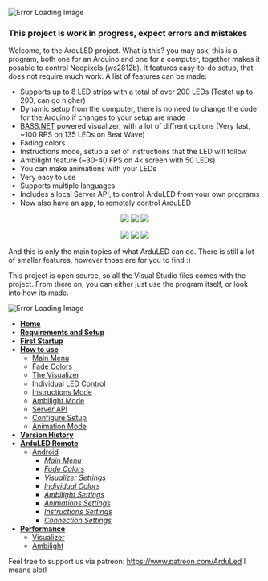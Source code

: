 ![Error Loading Image](https://0apetq.db.files.1drv.com/y4m6XD4Km6TCergU4jwpiIzx3m6tbE5BFe25eHyLf_hLCbKXqCfZlCS8aKucGG23JEL4dY5NuVNMtxb820mWAgJjQCEYtfOarZcaQVj1Tmc_gIql95YVL4RSBXXsFSmM-64xZnvvbnKtWhRpF7_cP5-xaV0RPduygApRX3ncA90FD8uhR6lTd7K2hKYwbg4mYypUFaO6B4Gkubf6CWQTCgYug/toplabel.gif?psid=1?width=150&height=85&cropmode=none)

### This project is work in progress, expect errors and mistakes

Welcome, to the ArduLED project. What is this? you may ask, this is a program, both one for an Arduino and one for a computer, together makes it posable to control Neopixels (ws2812b). It features easy-to-do setup, that does not require much work. A list of features can be made:
 
 - Supports up to 8 LED strips with a total of over 200 LEDs (Testet up to 200, can go higher)
 - Dynamic setup from the computer, there is no need to change the code for the Arduino if changes to your setup are made
 - [BASS.NET](http://bass.radio42.com/) powered visualizer, with a lot of diffrent options (Very fast, ~100 RPS on 135 LEDs on Beat Wave)
 - Fading colors
 - Instructions mode, setup a set of instructions that the LED will follow
 - Ambilight feature (~30-40 FPS on 4k screen with 50 LEDs)
 - You can make animations with your LEDs
 - Very easy to use
 - Supports multiple languages
 - Includes a local Server API, to control ArduLED from your own programs
 - Now also have an app, to remotely control ArduLED
 
 <p align="center">
 <img src ="https://2ar6kq.db.files.1drv.com/y4mJmTUzQuhQ4HxCBJNVtMBwT4NKl8VFImfG7AsaESwZP0f_hF35M6pKuxWg305abgShxsAMfI9yA5U_Zxwdb02-Lv4Qw2RrMvXbWi7-sVv95W24ukcjd89boB_wVU-Kk49aUmesvZj1imHzRILTWueeKcXuPN7TXhJdMNhbAtZItQtrW31V0_V5QIIAcOKITuXrHLD4pUmmWSg4FaaMP8rAg/fadecolorssample_reduced_optim_small.gif?psid=1?width=150&height=85&cropmode=none" />
 <img src ="https://2ar5kq.db.files.1drv.com/y4m_WcbV3auLJoFqobeJmR9yHAKosaUjoMYTEplHlzmzpq1T3YFsCAFF9uzqnJlGieosuVGNqHkzhvzvSUGbBpfaTPe-bSrZdOI46SNZePdtUhh5-xNPHo4YhinNzAdya1662vYdM6Yp2FbhXMkcBtc6FlsWWx2FXSrku3rMhMxYhq10N8Gz07-WgZ34NQGHnHxZ9u6kvafIEITlBi-Q3ni9w/frontpage1optim3_small.gif?psid=1?width=150&height=85&cropmode=none" />
 <img src ="https://2aoakg.db.files.1drv.com/y4mwdnTstudEaDWpOh83IFs5ps4YEP4BdQS44t18iOj_K9ClkX7yb3yfeoiJZvc58S3IRhNl8K0X9ukPYX5vsAKYnjiZk1Jl3rg2Rwu4fi0N7WPiupCubHmkjfyOupqA4CHs0tDDVs9m1dXOnTYmaWiMT6xdmlFB6eanDifn6g8WtIce0zcjT1tdyXbS0XMmVdVFqZuOM4jRjCJR-FTlPIbvg/frontpage2optim3_small.gif?psid=1?width=150&height=85&cropmode=none" />
</p>

<p align="center">
 <img src ="https://2arqkq.db.files.1drv.com/y4mgGNW9fY8QQKi-0mBn95TAdc9kUyH59Bo2Ynyq40UCmKNPQYizjxeyGLQ8YIc7OdOBW9h5_4yJJeEOXU7QdOiFaRqmLGgFxrFK98asBvhFd5kiNLExmbl1ReAQgHkn4l9_JQH45Vw0BNK74NVNLlWAnuJjnLyEIKAHjjNQGqT99Qb05cw-cPB4xY6K5gZ15DVaNEWrHmuYaZRKFvBEnwe_g/instructionsmodesample_reduced_optimized_small.gif?psid=1?width=150&height=85&cropmode=none" />
 <img src ="https://2arpkq.db.files.1drv.com/y4mfJmHhrDyUFmoFj0mLxfFECjcdlosWhyjROz3GmrTMF09SMTNS4nbsRb73R6-h8D17IIEfXVl8rTByLXvED4Hmhk9L4csrDWWgQhGYVOV7uGF1gG8kz7JhWHogoXbSewCCFa-K93MleFFg59N9VrU5pv6K4m3zxM4CETrVhxRoUhNZsV33UMyl0aWpA-U4wWPT9XXH-w2Ayym_Mj5yL0xLw/ledwavesample_reduced_optim_small.gif?psid=1?width=150&height=85&cropmode=none" />
 <img src ="https://2ar9kq.db.files.1drv.com/y4mRztNZ3PxFrJZz3fyx69tSAS_llMYBC9gNFljFi-c2BNN3EiHoNrzMuG3CIdlYV230o6RHScsLOF2EpuQJEcwJjUyKM9QZxUTJ407PL3rUxJtkVybieXf0di9j8jjbkW7fFXofNbW-4ioI5T2yyQJCx8URBgKc-nzOUOP2KQ0FgJg8KMyBmlNEO3kYH03QGHUlQ2XZLW6BMCFyv9pzAWS6A/visualizersample_reduced_optim_small.gif?psid=1?width=150&height=85&cropmode=none" />
</p>

And this is only the main topics of what ArduLED can do. There is still a lot of smaller features, however those are for you to find :)

This project is open source, so all the Visual Studio files comes with the project. From there on, you can either just use the program itself, or look into how its made.

![Error Loading Image](https://0apltq.db.files.1drv.com/y4mUFqSsSeJb_r6ybSDBTl_l2rx1dJU-R7R852YPt6aXdiJXMWdphZl5YtKKNJLNDXYGT1yuFbR1HjB-U8MHjwX97KGqcjIQolq426uJO7MgLIOFQy1_2JKPAt3xkpV8n5xyrwueGhTU7XPSwIyC18Ox_FwSXzB2cWyhb8Y9OH3pmzZ9DvYsvlwkMqiUWmIZoY7qT4_HzS4wao5bL9tPKBBGg/howtouselabel.gif?psid=1?width=150&height=85&cropmode=none)

- [**Home**](https://github.com/kris701/ArduLED/wiki)
- [**Requirements and Setup**](https://github.com/kris701/ArduLED/wiki/Requirements-and-setup)
- [**First Startup**](https://github.com/kris701/ArduLED/wiki/First-Startup)
- [**How to use**](https://github.com/kris701/ArduLED/wiki/How-to-use)
  - [Main Menu](https://github.com/kris701/ArduLED/wiki/Main-Menu)
  - [Fade Colors](https://github.com/kris701/ArduLED/wiki/Fade-Colors)
  - [The Visualizer](https://github.com/kris701/ArduLED/wiki/The-Visualizer)
  - [Individual LED Control](https://github.com/kris701/ArduLED/wiki/Individual-LED-Control)
  - [Instructions Mode](https://github.com/kris701/ArduLED/wiki/Instructions-Mode)
  - [Ambilight Mode](https://github.com/kris701/ArduLED/wiki/Ambilight-Mode)
  - [Server API](https://github.com/kris701/ArduLED/wiki/Server-API)
  - [Configure Setup](https://github.com/kris701/ArduLED/wiki/Configure-Setup)
  - [Animation Mode](https://github.com/kris701/ArduLED/wiki/Animation-Mode)
- [**Version History**](https://github.com/kris701/ArduLED/wiki/Version-History)
- [**ArduLED Remote**](https://github.com/kris701/ArduLED/wiki/ArduLED-Remote)
  - [Android](https://github.com/kris701/ArduLED/wiki/Android)
    - [_Main Menu_](https://github.com/kris701/ArduLED/wiki/(Android)-Main-Menu)
    - [_Fade Colors_](https://github.com/kris701/ArduLED/wiki/(Android)-Fade-Colors)
    - [_Visualizer Settings_](https://github.com/kris701/ArduLED/wiki/(Android)-Visualizer-Settings)
    - [_Individual Colors_](https://github.com/kris701/ArduLED/wiki/(Android)-Individual-Colors)
    - [_Ambilight Settings_](https://github.com/kris701/ArduLED/wiki/(Android)-Ambilight-Settings)
    - [_Animations Settings_](https://github.com/kris701/ArduLED/wiki/(Android)-Animations-Settings)
    - [_Instructions Settings_](https://github.com/kris701/ArduLED/wiki/(Android)-Instructions-Settings)
    - [_Connection Settings_](https://github.com/kris701/ArduLED/wiki/(Android)-Connection-Settings)
- [**Performance**](https://github.com/kris701/ArduLED/wiki/Performance)
  - [Visualizer](https://github.com/kris701/ArduLED/wiki/Performance-of-Visualizer)
  - [Ambilight](https://github.com/kris701/ArduLED/wiki/Performance-of-Ambilight)

Feel free to support us via patreon: https://www.patreon.com/ArduLed I means alot! 
